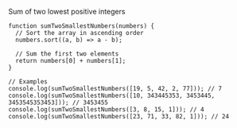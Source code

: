 Sum of two lowest positive integers

    function sumTwoSmallestNumbers(numbers) {  
      // Sort the array in ascending order
      numbers.sort((a, b) => a - b);
      
      // Sum the first two elements
      return numbers[0] + numbers[1];
    }
    
    // Examples
    console.log(sumTwoSmallestNumbers([19, 5, 42, 2, 77])); // 7
    console.log(sumTwoSmallestNumbers([10, 343445353, 3453445, 3453545353453])); // 3453455
    console.log(sumTwoSmallestNumbers([3, 8, 15, 1])); // 4
    console.log(sumTwoSmallestNumbers([23, 71, 33, 82, 1])); // 24
